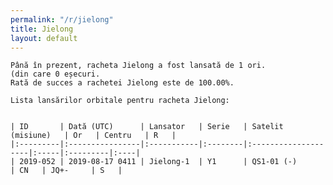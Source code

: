 ```yaml
---
permalink: "/r/jielong"
title: Jielong
layout: default
---
```


    Până în prezent, racheta Jielong a fost lansată de 1 ori.
    (din care 0 eșecuri.
    Rată de succes a rachetei Jielong este de 100.00%.
    
    Lista lansărilor orbitale pentru racheta Jielong:
    
    
    | ID       | Dată (UTC)      | Lansator   | Serie   | Satelit (misiune)   | Or   | Centru   | R   |
    |:---------|:----------------|:-----------|:--------|:--------------------|:-----|:---------|:----|
    | 2019-052 | 2019-08-17 0411 | Jielong-1  | Y1      | QS1-01 (-)          | CN   | JQ+-     | S   |

